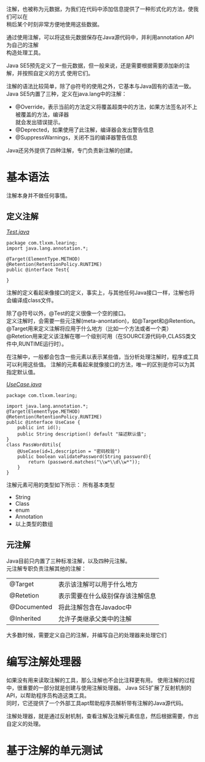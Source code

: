 注解，也被称为元数据，为我们在代码中添加信息提供了一种形式化的方法，使我们可以在  
稍后某个时刻非常方便地使用这些数据。

通过使用注解，可以将这些元数据保存在Java源代码中，并利用annotation API为自己的注解  
构造处理工具。

Java SE5预先定义了一些元数据，但一般来说，还是需要根据需要添加新的注解，并按照自定义的方式
使用它们。

注解的语法比较简单，除了@符号的使用之外，它基本与Java固有的语法一致。
Java SE5内置了三种，定义在java.lang中的注解：

* @Override，表示当前的方法定义将覆盖超类中的方法，如果方法签名对不上被覆盖的方法，编译器  
	就会发出错误提示。
* @Deprected，如果使用了此注解，编译器会发出警告信息
* @SuppressWarnings，关闭不当的编译器警告信息

Java还另外提供了四种注解，专门负责新注解的创建。

# 基本语法
注解本身并不做任何事情。

## 定义注解

*[Test.java](src/Test/src/com/tlxxm/learing/Test.java)*

	package com.tlxxm.learing;
	import java.lang.annotation.*;
	
	@Target(ElementType.METHOD)
	@Retention(RetentionPolicy.RUNTIME)
	public @interface Test{
	
	}

注解的定义看起来像接口的定义，事实上，与其他任何Java接口一样，注解也将会编译成class文件。

除了@符号以外，@Test的定义很像一个空的接口。  
定义注解时，会需要一些元注解(meta-anontation)，如@Target和@Retention。
@Target用来定义注解将应用于什么地方（比如一个方法或者一个类）
@Retetion用来定义该注解在哪一个级别可用（在SOURCE源代码中,CLASS类文件中,RUNTIME运行时）。

在注解中，一般都会包含一些元素以表示某些值，当分析处理注解时，程序或工具可以利用这些值。 
注解的元素看起来就像接口的方法，唯一的区别是你可以为其指定默认值。

*[UseCase.java](src/UseCase/src/com/tlxxm/learing/UseCase.java)*

	package com.tlxxm.learing;
	
	import java.lang.annotation.*;
	@Target(ElementType.METHOD)
	@Retention(RetentionPolicy.RUNTIME)
	public @interface UseCase {
	    public int id();
	    public String description() default "描述默认值";
	}
	class PassWordUtils{
	    @UseCase(id=1,description = "密码校验")
	    public boolean validatePassword(String password){
	        return (password.matches("\\w*\\d\\w*"));
	    }
	}
注解元素可用的类型如下所示：
所有基本类型
* String
* Class
* enum
* Annotation
* 以上类型的数组

## 元注解
Java目前只内置了三种标准注解，以及四种元注解。  
元注解专职负责注解其他的注解：

|  |  |
|---|---|
|@Target|表示该注解可以用于什么地方|
|@Retetion|表示需要在什么级别保存该注解信息|
|@Documented|将此注解包含在Javadoc中|
|@Inherited|允许子类继承父类中的注解|

大多数时候，需要定义自己的注解，并编写自己的处理器来处理它们

# 编写注解处理器

如果没有用来读取注解的工具，那么注解也不会比注释更有用。
使用注解的过程中，很重要的一部分就是创建与使用注解处理器。
Java SE5扩展了反射机制的API，以帮助程序员构造这类工具。  
同时，它还提供了一个外部工具apt帮助程序员解析带有注解的Java源代码。

注解处理器，就是通过反射机制，查看注解及注解元素信息，然后根据需要，作出自定义的处理。


# 基于注解的单元测试

